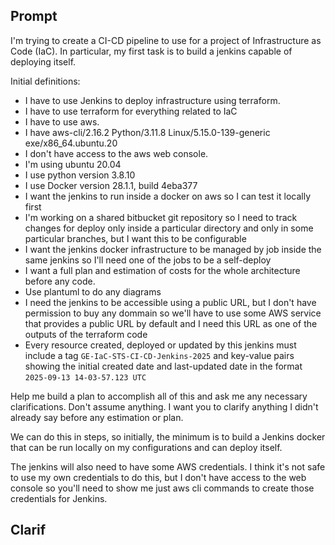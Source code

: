 ## Prompt

I'm trying to create a CI-CD pipeline to use for a project of Infrastructure as Code (IaC). In particular, my first task is to build a jenkins capable of deploying itself.

Initial definitions:
- I have to use Jenkins to deploy infrastructure using terraform.
- I have to use terraform for everything related to IaC
- I have to use aws.
- I have aws-cli/2.16.2 Python/3.11.8 Linux/5.15.0-139-generic exe/x86_64.ubuntu.20
- I don't have access to the aws web console.
- I'm using ubuntu 20.04
- I use python version 3.8.10
- I use Docker version 28.1.1, build 4eba377
- I want the jenkins to run inside a docker on aws so I can test it locally first
- I'm working on a shared bitbucket git repository so I need to track changes for deploy only inside a particular directory and only in some particular branches, but I want this to be configurable
- I want the jenkins docker infrastructure to be managed by job inside the same jenkins so I'll need one of the jobs to be a self-deploy
- I want a full plan and estimation of costs for the whole architecture before any code.
- Use plantuml to do any diagrams
- I need the jenkins to be accessible using a public URL, but I don't have permission to buy any dommain  so we'll have to use some AWS service that provides a public URL by default and I need this URL as one of the outputs of the terraform code
- Every resource created, deployed or updated by this jenkins must include a tag `GE-IaC-STS-CI-CD-Jenkins-2025` and key-value pairs showing the initial created date and last-updated date in the format `2025-09-13 14-03-57.123 UTC` 

Help me build a plan to accomplish all of this and ask me any necessary clarifications. Don't assume anything. I want you to clarify anything I didn't already say before any estimation or plan.

We can do this in steps, so initially, the minimum is to build a Jenkins docker that can be run locally on my configurations and can deploy itself.

The jenkins will also need to have some AWS credentials. I think it's not safe to use my own credentials to do this, but I don't have access to the web console so you'll need to show me just aws cli commands to create those credentials for Jenkins.

## Clarif